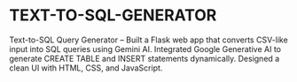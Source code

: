 # TEXT-TO-SQL-GENERATOR
Text-to-SQL Query Generator – Built a Flask web app that converts CSV-like input into SQL queries using Gemini AI. Integrated Google Generative AI to generate CREATE TABLE and INSERT statements dynamically. Designed a clean UI with HTML, CSS, and JavaScript.
